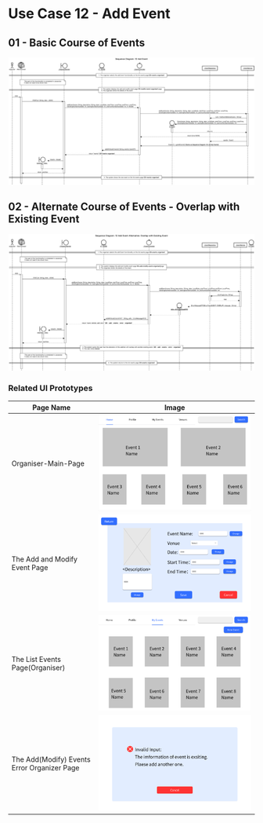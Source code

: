 # Use Case 12 - Add Event
## 01 - Basic Course of Events
![Add Event - Basic Course of Events](03-design/usecases/images/12-use-case-AddEvent-basic.png)
## 02 - Alternate Course of Events - Overlap with Existing Event
![Add Event - Alternate Course of Events - Overlap with Existing Event ](03-design/usecases/images/12-use-case-AddEvent-alternate1.png)

### Related UI Prototypes
| Page Name                     | Image                                                                                                                    |
|-------------------------------|--------------------------------------------------------------------------------------------------------------------------|
| Organiser-Main-Page           | ![02-main-organiser](01-requirements/UI/02-main-organiser.png)                                     |
| The Add and Modify Event Page | ![19-modify-event-organiser](01-requirements/UI/19-modify-event-organiser.png)                     |
| The List Events Page(Organiser) | ![20-events-organiser](01-requirements/UI/20-events-organiser.png)                                |
| The Add(Modify) Events Error Organizer Page   | ![28-(add)modify-events-error-organizer](01-requirements/UI/28-add-event-error.png)|
